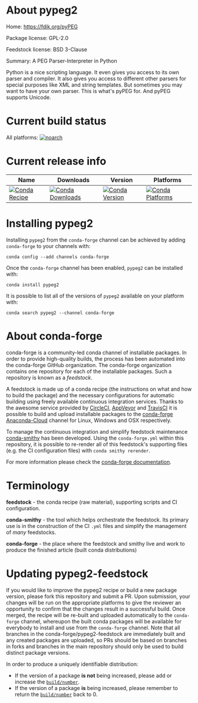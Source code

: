 About pypeg2
============

Home: https://fdik.org/pyPEG

Package license: GPL-2.0

Feedstock license: BSD 3-Clause

Summary: A PEG Parser-Interpreter in Python

Python is a nice scripting language. It even gives you access to its own parser and compiler.
It also gives you access to different other parsers for special purposes like XML and string templates.
But sometimes you may want to have your own parser. This is what's pyPEG for. And pyPEG supports Unicode.


Current build status
====================

All platforms:
[![noarch](https://img.shields.io/circleci/project/github/conda-forge/pypeg2-feedstock/master.svg?label=noarch)](https://circleci.com/gh/conda-forge/pypeg2-feedstock)

Current release info
====================

| Name | Downloads | Version | Platforms |
| --- | --- | --- | --- |
| [![Conda Recipe](https://img.shields.io/badge/recipe-pypeg2-green.svg)](https://anaconda.org/conda-forge/pypeg2) | [![Conda Downloads](https://img.shields.io/conda/dn/conda-forge/pypeg2.svg)](https://anaconda.org/conda-forge/pypeg2) | [![Conda Version](https://img.shields.io/conda/vn/conda-forge/pypeg2.svg)](https://anaconda.org/conda-forge/pypeg2) | [![Conda Platforms](https://img.shields.io/conda/pn/conda-forge/pypeg2.svg)](https://anaconda.org/conda-forge/pypeg2) |

Installing pypeg2
=================

Installing `pypeg2` from the `conda-forge` channel can be achieved by adding `conda-forge` to your channels with:

```
conda config --add channels conda-forge
```

Once the `conda-forge` channel has been enabled, `pypeg2` can be installed with:

```
conda install pypeg2
```

It is possible to list all of the versions of `pypeg2` available on your platform with:

```
conda search pypeg2 --channel conda-forge
```


About conda-forge
=================

conda-forge is a community-led conda channel of installable packages.
In order to provide high-quality builds, the process has been automated into the
conda-forge GitHub organization. The conda-forge organization contains one repository
for each of the installable packages. Such a repository is known as a *feedstock*.

A feedstock is made up of a conda recipe (the instructions on what and how to build
the package) and the necessary configurations for automatic building using freely
available continuous integration services. Thanks to the awesome service provided by
[CircleCI](https://circleci.com/), [AppVeyor](http://www.appveyor.com/)
and [TravisCI](https://travis-ci.org/) it is possible to build and upload installable
packages to the [conda-forge](https://anaconda.org/conda-forge)
[Anaconda-Cloud](http://docs.anaconda.org/) channel for Linux, Windows and OSX respectively.

To manage the continuous integration and simplify feedstock maintenance
[conda-smithy](http://github.com/conda-forge/conda-smithy) has been developed.
Using the ``conda-forge.yml`` within this repository, it is possible to re-render all of
this feedstock's supporting files (e.g. the CI configuration files) with ``conda smithy rerender``.

For more information please check the [conda-forge documentation](https://conda-forge.org/docs/).

Terminology
===========

**feedstock** - the conda recipe (raw material), supporting scripts and CI configuration.

**conda-smithy** - the tool which helps orchestrate the feedstock.
                   Its primary use is in the construction of the CI ``.yml`` files
                   and simplify the management of *many* feedstocks.

**conda-forge** - the place where the feedstock and smithy live and work to
                  produce the finished article (built conda distributions)


Updating pypeg2-feedstock
=========================

If you would like to improve the pypeg2 recipe or build a new
package version, please fork this repository and submit a PR. Upon submission,
your changes will be run on the appropriate platforms to give the reviewer an
opportunity to confirm that the changes result in a successful build. Once
merged, the recipe will be re-built and uploaded automatically to the
`conda-forge` channel, whereupon the built conda packages will be available for
everybody to install and use from the `conda-forge` channel.
Note that all branches in the conda-forge/pypeg2-feedstock are
immediately built and any created packages are uploaded, so PRs should be based
on branches in forks and branches in the main repository should only be used to
build distinct package versions.

In order to produce a uniquely identifiable distribution:
 * If the version of a package **is not** being increased, please add or increase
   the [``build/number``](http://conda.pydata.org/docs/building/meta-yaml.html#build-number-and-string).
 * If the version of a package **is** being increased, please remember to return
   the [``build/number``](http://conda.pydata.org/docs/building/meta-yaml.html#build-number-and-string)
   back to 0.
